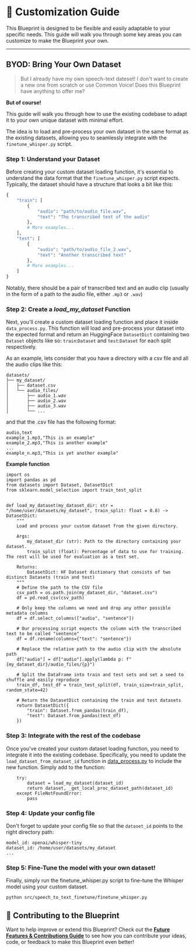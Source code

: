# 🎨 **Customization Guide**

This Blueprint is designed to be flexible and easily adaptable to your specific needs. This guide will walk you through some key areas you can customize to make the Blueprint your own.

---

## BYOD: Bring Your Own Dataset

> But I already have my own speech-text dateset! I don't want to create a new one from scratch or use Common Voice!
> Does this Blueprint have anything to offer me?

**But of course!**

This guide will walk you through how to use the existing codebase to adapt it to your own unique dataset with minimal effort.

The idea is to load and pre-process your own dataset in the same format as the existing datasets, allowing you to seamlessly integrate with the `finetune_whisper.py` script.

### Step 1: Understand your Dataset

Before creating your custom dataset loading function, it's essential to understand the data format that the `finetune_whisper.py` script expects. Typically, the dataset should have a structure that looks a bit like this:

```python
{
    "train": [
        {
            "audio": "path/to/audio_file.wav",
            "text": "The transcribed text of the audio"
        },
        # More examples...
    ],
    "test": [
        {
            "audio": "path/to/audio_file_2.wav",
            "text": "Another transcribed text"
        },
        # More examples...
    ]
}
```

Notably, there should be a pair of transcribed text and an audio clip (usually in the form of a path to the audio file, either `.mp3` or `.wav`)

### Step 2: Create a *load_my_dataset* Function

Next, you'll create a custom dataset loading function and place it inside `data_process.py`. This function will load and pre-process your dataset into the expected format and return an HuggingFace `DatasetDict` containing two `Dataset` objects like so: `train`:`Dataset` and `test`:`Dataset` for each split respectively.

As an example, lets consider that you have a directory with a csv file and all the audio clips like this:

```
datasets/
├── my_dataset/
│   ├── dataset.csv
│   └── audio_files/
│       ├── audio_1.wav
│       ├── audio_2.wav
│       ├── audio_3.wav
│       └── ...
```
and that the .csv file has the following format:

```csv my_dataset/dataset.csv
audio,text
example_1.mp3,"This is an example"
example_2.mp3,"This is another example"
...
example_n.mp3,"This is yet another example"
```

**Example function**
```
import os
import pandas as pd
from datasets import Dataset, DatasetDict
from sklearn.model_selection import train_test_split


def load_my_dataset(my_dataset_dir: str = "/home/user/datasets/my_dataset", train_split: float = 0.8) -> DatasetDict:
    """
    Load and process your custom dataset from the given directory.

    Args:
        my_dataset_dir (str): Path to the directory containing your dataset.
        train_split (float): Percentage of data to use for training. The rest will be used for evaluation as a test set.

    Returns:
        DatasetDict: HF Dataset dictionary that consists of two distinct Datasets (train and test)
    """
    # Define the path to the CSV file
    csv_path = os.path.join(my_dataset_dir, "dataset.csv")
    df = pd.read_csv(csv_path)

    # Only keep the columns we need and drop any other possible metadata columns
    df = df.select_columns(["audio", "sentence"])

    # Our processing script expects the column with the transcribed text to be called "sentence"
    df = df.rename(columns={"text": "sentence"})

    # Replace the relative path to the audio clip with the absolute path
    df["audio"] = df["audio"].apply(lambda p: f"{my_dataset_dir}/audio_files/{p}")

    # Split the DataFrame into train and test sets and set a seed to shuffle and easily reproduce
    train_df, test_df = train_test_split(df, train_size=train_split, random_state=42)

    # Return the DatasetDict containing the train and test datasets
    return DatasetDict({
        "train": Dataset.from_pandas(train_df),
        "test": Dataset.from_pandas(test_df)
    })

```

### Step 3: Integrate with the rest of the codebase

Once you've created your custom dataset loading function, you need to integrate it into the existing codebase. Specifically, you need to update the `load_dataset_from_dataset_id` function in [data_process.py](../src/speech_to_text_finetune/data_process.py) to include the new function. Simply add to the function:


```
    try:
        dataset = load_my_dataset(dataset_id)
        return dataset, _get_local_proc_dataset_path(dataset_id)
    except FileNotFoundError:
        pass
```

### Step 4: Update your config file

Don't forget to update your config file so that the `dataset_id` points to the right directory path:

```
model_id: openai/whisper-tiny
dataset_id: /home/user/datasets/my_dataset
...
```


### Step 5: Fine-Tune the model with your own dataset!

Finally, simply run the finetune_whisper.py script to fine-tune the Whisper model using your custom dataset.

```
python src/speech_to_text_finetune/finetune_whisper.py
```


## 🤝 **Contributing to the Blueprint**

Want to help improve or extend this Blueprint? Check out the **[Future Features & Contributions Guide](future-features-contributions.md)** to see how you can contribute your ideas, code, or feedback to make this Blueprint even better!
